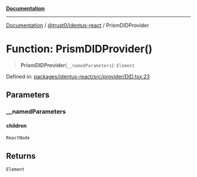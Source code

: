 [**Documentation**](../../../README.md)

***

[Documentation](../../../README.md) / [@trust0/identus-react](../README.md) / PrismDIDProvider

# Function: PrismDIDProvider()

> **PrismDIDProvider**(`__namedParameters`): `Element`

Defined in: [packages/identus-react/src/provider/DID.tsx:23](https://github.com/trust0-project/identus/blob/af52f2e3fa73710ce2410c9ab54cf0ba0d063521/packages/identus-react/src/provider/DID.tsx#L23)

## Parameters

### \_\_namedParameters

#### children

`ReactNode`

## Returns

`Element`
